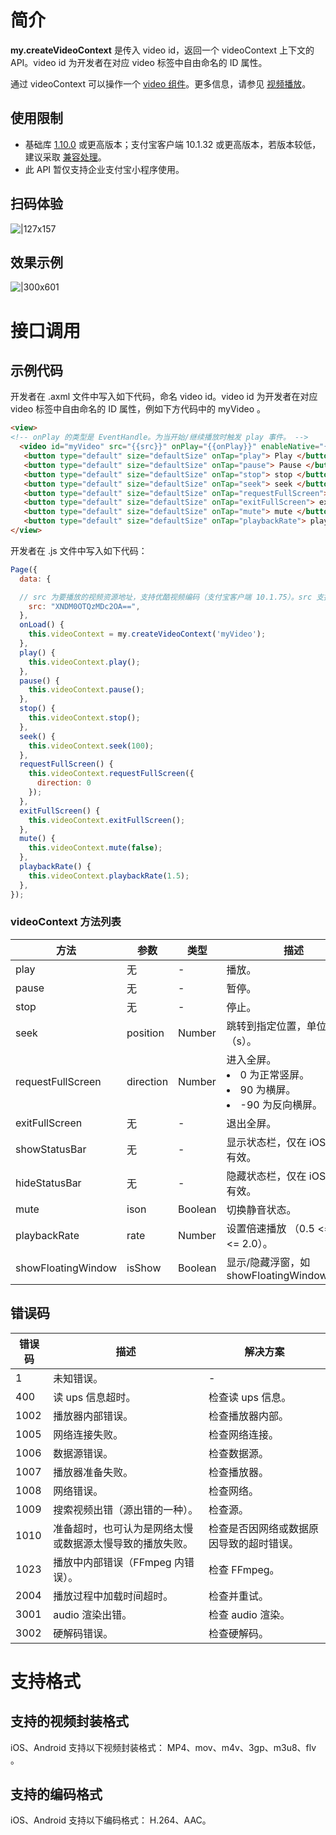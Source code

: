 
# 简介
**my.createVideoContext** 是传入 video id，返回一个 videoContext 上下文的 API。video id 为开发者在对应 video 标签中自由命名的 ID 属性。

通过 videoContext 可以操作一个 [video 组件](https://opendocs.alipay.com/mini/component/video)。更多信息，请参见 [视频播放](https://opendocs.alipay.com/mini/introduce/video)。

## 使用限制

- 基础库 [1.10.0](https://opendocs.alipay.com/mini/framework/lib) 或更高版本；支付宝客户端 10.1.32 或更高版本，若版本较低，建议采取 [兼容处理](https://opendocs.alipay.com/mini/framework/compatibility)。
- 此 API 暂仅支持企业支付宝小程序使用。

## 扫码体验
![|127x157](https://cdn.nlark.com/yuque/0/2021/png/179989/1625192981193-ef7ee1bf-0e3e-4231-a5aa-5f88c3bce9c8.png#align=left&display=inline&height=157&margin=%5Bobject%20Object%5D&name=1.png&originHeight=157&originWidth=127&size=15042&status=done&style=stroke&width=127)

## 效果示例
![|300x601](https://cdn.nlark.com/yuque/0/2021/png/179989/1625192989668-e8bee3e5-3c24-4ef3-8b29-505d5d510841.png#align=left&display=inline&height=601&margin=%5Bobject%20Object%5D&name=2.png&originHeight=601&originWidth=300&size=111477&status=done&style=stroke&width=300)

# 接口调用

## 示例代码
开发者在 .axml 文件中写入如下代码，命名 video id。video id 为开发者在对应 video 标签中自由命名的 ID 属性，例如下方代码中的 myVideo 。
```html
<view>
<!-- onPlay 的类型是 EventHandle。为当开始/继续播放时触发 play 事件。 -->
  <video id="myVideo" src="{{src}}" onPlay="{{onPlay}}" enableNative="{{true}}"></video>
   <button type="default" size="defaultSize" onTap="play"> Play </button>
   <button type="default" size="defaultSize" onTap="pause"> Pause </button>
   <button type="default" size="defaultSize" onTap="stop"> stop </button>
   <button type="default" size="defaultSize" onTap="seek"> seek </button>
   <button type="default" size="defaultSize" onTap="requestFullScreen"> requestFullScreen </button>
   <button type="default" size="defaultSize" onTap="exitFullScreen"> exitFullScreen </button>
   <button type="default" size="defaultSize" onTap="mute"> mute </button>
   <button type="default" size="defaultSize" onTap="playbackRate"> playbackRate </button>
</view>
```
﻿开发者在 .js 文件中写入如下代码：
```javascript
Page({
  data: {

  // src 为要播放的视频资源地址，支持优酷视频编码（支付宝客户端 10.1.75）。src 支持的协议如下：vid/showId: XMzg2Mzc5MzMwMA== apFilePath: https://resource/xxx.video。
    src: "XNDM0OTQzMDc2OA==",
  },
  onLoad() {
    this.videoContext = my.createVideoContext('myVideo');
  },
  play() {
    this.videoContext.play();
  },
  pause() {
    this.videoContext.pause();
  },
  stop() {
    this.videoContext.stop();
  },
  seek() {
    this.videoContext.seek(100);
  },
  requestFullScreen() {
    this.videoContext.requestFullScreen({
      direction: 0
    });
  },
  exitFullScreen() {
    this.videoContext.exitFullScreen();
  },
  mute() {
    this.videoContext.mute(false);
  },
  playbackRate() {
    this.videoContext.playbackRate(1.5);
  },
});
```

### videoContext 方法列表
| **方法** | **参数** | **类型** | **描述** |
| --- | --- | --- | --- |
| play | 无 | - | 播放。 |
| pause | 无 | - | 暂停。 |
| stop | 无 | - | 停止。 |
| seek | position | Number | 跳转到指定位置，单位为秒（s）。 |
| requestFullScreen | direction | Number | 进入全屏。<li>0 为正常竖屏。</li><li>90 为横屏。</li><li>-90 为反向横屏。</li>|
| exitFullScreen | 无 | - | 退出全屏。 |
| showStatusBar | 无 | - | 显示状态栏，仅在 iOS 全屏下有效。 |
| hideStatusBar | 无 | - | 隐藏状态栏，仅在 iOS 全屏下有效。 |
| mute | ison | Boolean | 切换静音状态。 |
| playbackRate | rate | Number | 设置倍速播放 （0.5 <= rate <= 2.0）。 |
| showFloatingWindow | isShow | Boolean | 显示/隐藏浮窗，如 showFloatingWindow(false); |


## 错误码
| **错误码** | **描述** | **解决方案** |
| --- | --- | --- |
| 1 | 未知错误。 | - |
| 400 | 读 ups 信息超时。 | 检查读 ups 信息。 |
| 1002 | 播放器内部错误。 | 检查播放器内部。 |
| 1005 | 网络连接失败。 | 检查网络连接。 |
| 1006 | 数据源错误。 | 检查数据源。 |
| 1007 | 播放器准备失败。 | 检查播放器。 |
| 1008 | 网络错误。 | 检查网络。 |
| 1009 | 搜索视频出错（源出错的一种）。 | 检查源。 |
| 1010 | 准备超时，也可认为是网络太慢或数据源太慢导致的播放失败。 | 检查是否因网络或数据原因导致的超时错误。 |
| 1023 | 播放中内部错误（FFmpeg 内错误）。 | 检查 FFmpeg。 |
| 2004 | 播放过程中加载时间超时。 | 检查并重试。 |
| 3001 | audio 渲染出错。 | 检查 audio 渲染。 |
| 3002 | 硬解码错误。 | 检查硬解码。 |


# 支持格式

## 支持的视频封装格式
iOS、Android 支持以下视频封装格式： MP4、mov、m4v、3gp、m3u8、flv 。

## 支持的编码格式
iOS、Android 支持以下编码格式： H.264、AAC。

